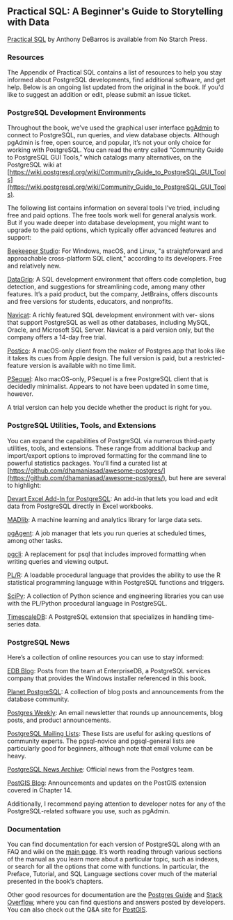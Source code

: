 ## Practical SQL: A Beginner's Guide to Storytelling with Data

[Practical SQL](https://www.nostarch.com/practicalsql/) by Anthony DeBarros is available from No Starch Press.

### Resources

The Appendix of Practical SQL contains a list of resources to help you stay informed about PostgreSQL developments, find additional software, and get help. Below is an ongoing list updated from the original in the book. If you'd like to suggest an addition or edit, please submit an issue ticket.

### PostgreSQL Development Environments

Throughout the book, we’ve used the graphical user interface [pgAdmin](https://www.pgadmin.org) to connect to PostgreSQL, run queries, and view database objects. Although pgAdmin is free, open source, and popular, it’s not your only choice for working with PostgreSQL. You can read the entry called “Community Guide to PostgreSQL GUI Tools,” which catalogs many alternatives, on the PostgreSQL wiki at [https://wiki.postgresql.org/wiki/Community_Guide_to_PostgreSQL_GUI_Tools](https://wiki.postgresql.org/wiki/Community_Guide_to_PostgreSQL_GUI_Tools).

The following list contains information on several tools I’ve tried, including free and paid options. The free tools work well for general analysis work. But if you wade deeper into database development, you might want to upgrade to the paid options, which typically offer advanced features and support:

[Beekeeper Studio](https://www.beekeeperstudio.io): For Windows, macOS, and Linux, "a straightforward and approachable cross-platform SQL client," according to its developers. Free and relatively new.

[DataGrip](http://www.jetbrains.com/datagrip/): A SQL development environment that offers code completion, bug detection, and suggestions for streamlining code, among many other features. It’s a paid product, but the company, JetBrains, offers discounts and free versions for students, educators, and nonprofits.

[Navicat](https://www.navicat.com/): A richly featured SQL development environment with ver- sions that support PostgreSQL as well as other databases, including MySQL, Oracle, and Microsoft SQL Server. Navicat is a paid version only, but the company offers a 14-day free trial.

[Postico](https://eggerapps.at/postico/): A macOS-only client from the maker of Postgres.app that looks like it takes its cues from Apple design. The full version is paid, but a restricted-feature version is available with no time limit.

[PSequel](http://www.psequel.com/): Also macOS-only, PSequel is a free PostgreSQL client that is decidedly minimalist. Appears to not have been updated in some time, however.

A trial version can help you decide whether the product is right for you.

### PostgreSQL Utilities, Tools, and Extensions

You can expand the capabilities of PostgreSQL via numerous third-party utilities, tools, and extensions. These range from additional backup and import/export options to improved formatting for the command line to powerful statistics packages. You’ll find a curated list at [https://github.com/dhamaniasad/awesome-postgres/](https://github.com/dhamaniasad/awesome-postgres/), but here are several to highlight:

[Devart Excel Add-In for PostgreSQL](https://www.devart.com/excel-addins/postgresql.html): An add-in that lets you load and edit data from PostgreSQL directly in Excel workbooks.

[MADlib](http://madlib.apache.org/): A machine learning and analytics library for large data sets.

[pgAgent](https://www.pgadmin.org/docs/pgadmin4/latest/pgagent.html): A job manager that lets you run queries at scheduled times, among other tasks.

[pgcli](https://github.com/dbcli/pgcli/): A replacement for psql that includes improved formatting when writing queries and viewing output.

[PL/R](http://www.joeconway.com/plr.html): A loadable procedural language that provides the ability to use the R statistical programming language within PostgreSQL functions and triggers.

[SciPy](https://www.scipy.org/): A collection of Python science and engineering libraries you can use with the PL/Python procedural language in PostgreSQL.

[TimescaleDB](https://www.timescale.com/): A PostgreSQL extension that specializes in handling time-series data. 

### PostgreSQL News

Here’s a collection of online resources you can use to stay informed:

[EDB Blog](https://www.enterprisedb.com/blog/): Posts from the team at EnterpriseDB, a PostgreSQL services company that provides the Windows installer referenced in this book.

[Planet PostgreSQL](https://planet.postgresql.org/): A collection of blog posts and announcements from the database community.

[Postgres Weekly](https://postgresweekly.com/): An email newsletter that rounds up announcements, blog posts, and product announcements.

[PostgreSQL Mailing Lists](https://www.postgresql.org/list/): These lists are useful for asking questions of community experts. The pgsql-novice and pgsql-general lists are particularly good for beginners, although note that email volume can be heavy.

[PostgreSQL News Archive](https://www.postgresql.org/about/newsarchive/): Official news from the Postgres team.

[PostGIS Blog](http://postgis.net/blog/): Announcements and updates on the PostGIS extension covered in Chapter 14.

Additionally, I recommend paying attention to developer notes for any of the PostgreSQL-related software you use, such as pgAdmin.

### Documentation

You can find documentation for each version of PostgreSQL along with an FAQ and wiki on the [main page](https://www.postgresql.org/docs/). It’s worth reading through various sections of the manual as you learn more about a particular topic, such as indexes, or search for all the options that come with functions. In particular, the Preface, Tutorial, and SQL Language sections cover much of the material presented in the book’s chapters.

Other good resources for documentation are the [Postgres Guide](http://postgresguide.com/) and [Stack Overflow](https://stackoverflow.com/questions/tagged/postgresql/), where you can find questions and answers posted by developers. You can also check out the Q&A site for [PostGIS](https://gis.stackexchange.com/questions/tagged/postgis/).
